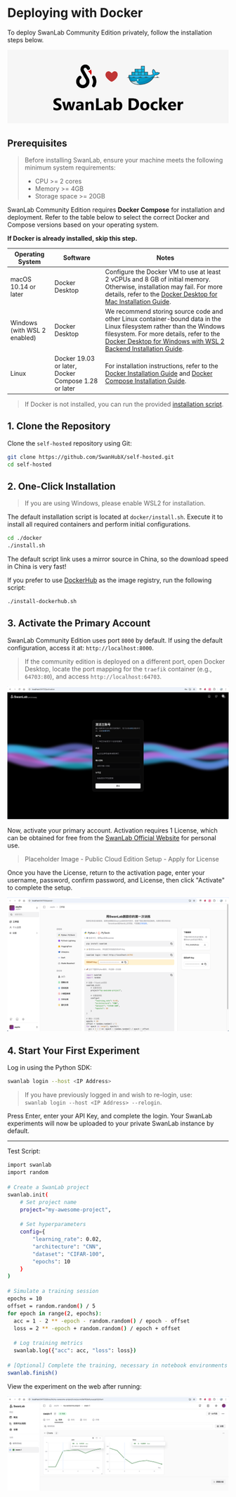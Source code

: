 # Deploying with Docker

To deploy SwanLab Community Edition privately, follow the installation steps below.

![logo](./docker-deploy/swanlab-docker.jpg)

## Prerequisites

> Before installing SwanLab, ensure your machine meets the following minimum system requirements:
> - CPU >= 2 cores
> - Memory >= 4GB
> - Storage space >= 20GB

SwanLab Community Edition requires **Docker Compose** for installation and deployment. Refer to the table below to select the correct Docker and Compose versions based on your operating system.

**If Docker is already installed, skip this step.**

| Operating System | Software | Notes |
|------------------|----------|-------|
| macOS 10.14 or later | Docker Desktop | Configure the Docker VM to use at least 2 vCPUs and 8 GB of initial memory. Otherwise, installation may fail. For more details, refer to the [Docker Desktop for Mac Installation Guide](https://docs.docker.com/desktop/install/mac-install/). |
| Windows (with WSL 2 enabled) | Docker Desktop | We recommend storing source code and other Linux container-bound data in the Linux filesystem rather than the Windows filesystem. For more details, refer to the [Docker Desktop for Windows with WSL 2 Backend Installation Guide](https://docs.docker.com/desktop/setup/install/windows-install/#wsl-2-backend). |
| Linux | Docker 19.03 or later, Docker Compose 1.28 or later | For installation instructions, refer to the [Docker Installation Guide](https://docs.docker.com/engine/install/) and [Docker Compose Installation Guide](https://docs.docker.com/compose/install/). |

> If Docker is not installed, you can run the provided [installation script](https://docs.docker.com/desktop/install/mac-install/).

## 1. Clone the Repository

Clone the `self-hosted` repository using Git:

```bash
git clone https://github.com/SwanHubX/self-hosted.git
cd self-hosted
```

## 2. One-Click Installation

> If you are using Windows, please enable WSL2 for installation.

The default installation script is located at `docker/install.sh`. Execute it to install all required containers and perform initial configurations.

```bash
cd ./docker
./install.sh
```

The default script link uses a mirror source in China, so the download speed in China is very fast!

If you prefer to use [DockerHub](https://hub.docker.com/) as the image registry, run the following script:

```bash
./install-dockerhub.sh
```

## 3. Activate the Primary Account

SwanLab Community Edition uses port `8000` by default. If using the default configuration, access it at: `http://localhost:8000`.

> If the community edition is deployed on a different port, open Docker Desktop, locate the port mapping for the `traefik` container (e.g., `64703:80`), and access `http://localhost:64703`.

![](./docker-deploy/create-account.png)

Now, activate your primary account. Activation requires 1 License, which can be obtained for free from the [SwanLab Official Website](https://swanlab.cn) for personal use.

> Placeholder Image - Public Cloud Edition Setup - Apply for License

Once you have the License, return to the activation page, enter your username, password, confirm password, and License, then click "Activate" to complete the setup.

![](./docker-deploy/quick-start.png)

## 4. Start Your First Experiment

Log in using the Python SDK:

```bash
swanlab login --host <IP Address>
```

> If you have previously logged in and wish to re-login, use:  
> `swanlab login --host <IP Address> --relogin`.

Press Enter, enter your API Key, and complete the login. Your SwanLab experiments will now be uploaded to your private SwanLab instance by default.

---

Test Script:

```bash
import swanlab
import random

# Create a SwanLab project
swanlab.init(
    # Set project name
    project="my-awesome-project",
    
    # Set hyperparameters
    config={
        "learning_rate": 0.02,
        "architecture": "CNN",
        "dataset": "CIFAR-100",
        "epochs": 10
    }
)

# Simulate a training session
epochs = 10
offset = random.random() / 5
for epoch in range(2, epochs):
  acc = 1 - 2 ** -epoch - random.random() / epoch - offset
  loss = 2 ** -epoch + random.random() / epoch + offset

  # Log training metrics
  swanlab.log({"acc": acc, "loss": loss})

# [Optional] Complete the training, necessary in notebook environments
swanlab.finish()
```

View the experiment on the web after running:

![](./docker-deploy/test-experiment.png)